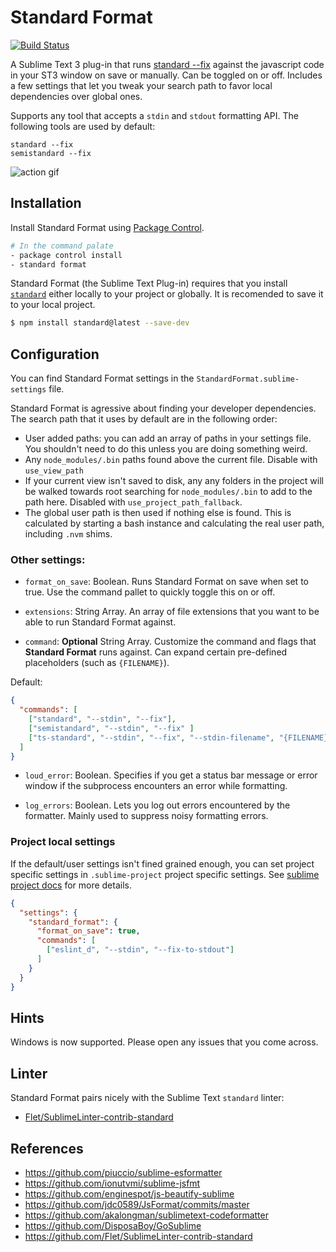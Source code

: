 # Standard Format
[![Build Status](https://travis-ci.org/bcomnes/sublime-standard-format.svg?branch=master)](https://travis-ci.org/bcomnes/sublime-standard-format)

A Sublime Text 3 plug-in that runs [standard --fix](https://github.com/feross/standard) against the javascript code in your ST3 window on save or manually.  Can be toggled on or off.  Includes a few settings that let you tweak your search path to favor local dependencies over global ones.

Supports any tool that accepts a `stdin` and `stdout` formatting API.  The following tools are used by default:

```
standard --fix
semistandard --fix
```

![action gif](https://cdn.rawgit.com/bcomnes/sublime-standard-format/master/format.gif)

## Installation

Install Standard Format using [Package Control](https://packagecontrol.io/).

```sh
# In the command palate
- package control install
- standard format
```

Standard Format (the Sublime Text Plug-in) requires that you install [`standard`](https://github.com/feross/standard) either locally to your project or globally.  It is recomended to save it to your local project.

```sh
$ npm install standard@latest --save-dev
```


## Configuration

You can find Standard Format settings in the `StandardFormat.sublime-settings` file.

Standard Format is agressive about finding your developer dependencies.  The search path that it uses by default are in the following order:

- User added paths: you can add an array of paths in your settings file.  You shouldn't need to do this unless you are doing something weird.
- Any `node_modules/.bin` paths found above the current file.  Disable with `use_view_path`
- If your current view isn't saved to disk, any any folders in the project will be walked towards root searching for `node_modules/.bin` to add to the path here.  Disabled with `use_project_path_fallback`.
- The global user path is then used if nothing else is found.  This is calculated by starting a bash instance and calculating the real user path, including `.nvm` shims.

### Other settings:

- `format_on_save`: Boolean.  Runs Standard Format on save when set to true.  Use the command pallet to quickly toggle this on or off.
- `extensions`: String Array.  An array of file extensions that you want to be able to run Standard Format against.

- `command`: **Optional** String Array.  Customize the command and flags that **Standard Format** runs against. Can expand certain pre-defined placeholders (such as `{FILENAME}`).

Default:

```json
{
  "commands": [
    ["standard", "--stdin", "--fix"],
    ["semistandard", "--stdin", "--fix" ]
    ["ts-standard", "--stdin", "--fix", "--stdin-filename", "{FILENAME}" ]
  ]
}
```

- `loud_error`: Boolean.  Specifies if you get a status bar message or error window if the subprocess encounters an error while formatting.

- `log_errors`: Boolean. Lets you log out errors encountered by the formatter.  Mainly used to suppress noisy formatting errors.

### Project local settings

If the default/user settings isn't fined grained enough, you can set project specific settings in `.sublime-project` project specific settings. See [sublime project docs](https://www.sublimetext.com/docs/3/projects.html) for more details.

```json
{
  "settings": {
    "standard_format": {
      "format_on_save": true,
      "commands": [
        ["eslint_d", "--stdin", "--fix-to-stdout"]
      ]
    }
  }
}
```

## Hints

Windows is now supported.  Please open any issues that you come across.

## Linter

Standard Format pairs nicely with the Sublime Text `standard` linter:

- [Flet/SublimeLinter-contrib-standard](https://github.com/Flet/SublimeLinter-contrib-standard)

## References

- https://github.com/piuccio/sublime-esformatter
- https://github.com/ionutvmi/sublime-jsfmt
- https://github.com/enginespot/js-beautify-sublime
- https://github.com/jdc0589/JsFormat/commits/master
- https://github.com/akalongman/sublimetext-codeformatter
- https://github.com/DisposaBoy/GoSublime
- https://github.com/Flet/SublimeLinter-contrib-standard

